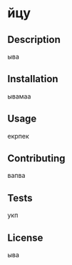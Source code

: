 
# йцу

## Description

ыва

## Installation

ывамаа

## Usage

екрпек

## Contributing

вапва

## Tests

укп

## License

ыва
